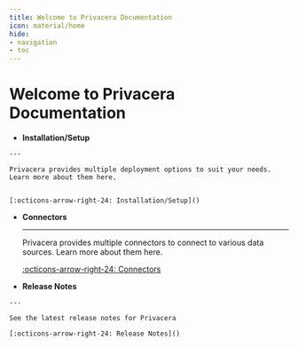 ```yaml
---
title: Welcome to Privacera Documentation
icon: material/home
hide:
- navigation
- toc
---
```


# Welcome to Privacera Documentation


<div class="grid cards" markdown>


-    __Installation/Setup__

    ---

    Privacera provides multiple deployment options to suit your needs. Learn more about them here.


    [:octicons-arrow-right-24: Installation/Setup]()

-   __Connectors__

    ---

    Privacera provides multiple connectors to connect to various data sources. Learn more about them here.

    [:octicons-arrow-right-24: Connectors](connectors/index.md)


-    __Release Notes__

    ---

    See the latest release notes for Privacera

    [:octicons-arrow-right-24: Release Notes]()


</div>


